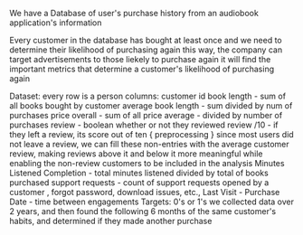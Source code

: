 We have a Database of user's purchase history from an audiobook application's information

Every customer in the database has bought at least once and we need to determine their likelihood of purchasing again
	this way, the company can target advertisements to those liekely to purchase again
		it will find the important metrics that determine a customer's likelihood of purchasing again

Dataset:
	every row is a person
		columns:
			customer id
			book length - sum of all books bought by customer
			average book length - sum divided by num of purchases
			price overall - sum of all
			price average - divided by number of purchases
			review - boolean whether or not they reviewed
			review /10 - if they left a review, its score out of ten
				{ preprocessing } since most users did not leave a review, we can fill these non-entries with the average customer review, making reviews above it and below it more meaningful while enabling the non-review customers to be included in the analysis
			Minutes Listened
			Completion - total minutes listened divided by total of books purchased
			support requests - count of support requests opened by a customer , forgot password, download issues, etc.,
			Last Visit - Purchase Date - time between engagements
	Targets: 0's or 1's
		we collected data over 2 years, and then found the following 6 months of the same customer's habits, and determined if they made another purchase